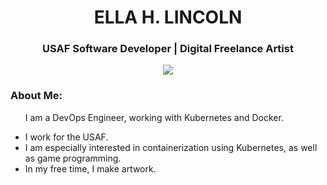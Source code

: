 <h1 id="header" align="center">
  ELLA H. LINCOLN
</h1 >
<h3 align="center">USAF Software Developer | Digital Freelance Artist</h3>

<div align="center">
  <img src="https://imgur.com/OcKalXN.png">
</div>

<div>
  <h3>About Me:</h3>
  <ul>
    <p>I am a DevOps Engineer, working with Kubernetes and Docker.</p>
    <li>I work for the USAF.</li>
    <li>I am especially interested in containerization using Kubernetes, as well as game programming.</li>
    <li>In my free time, I make artwork.</li>
  </ul>

</div>


